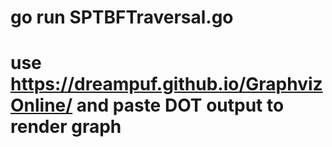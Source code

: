 # go run SPTBFTraversal.go
# use https://dreampuf.github.io/GraphvizOnline/ and paste DOT output to render graph
